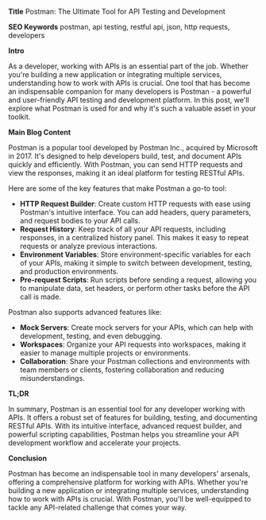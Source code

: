**Title**
Postman: The Ultimate Tool for API Testing and Development

**SEO Keywords**
postman, api testing, restful api, json, http requests, developers

**Intro**

As a developer, working with APIs is an essential part of the job. Whether you're building a new application or integrating multiple services, understanding how to work with APIs is crucial. One tool that has become an indispensable companion for many developers is Postman - a powerful and user-friendly API testing and development platform. In this post, we'll explore what Postman is used for and why it's such a valuable asset in your toolkit.

**Main Blog Content**

Postman is a popular tool developed by Postman Inc., acquired by Microsoft in 2017. It's designed to help developers build, test, and document APIs quickly and efficiently. With Postman, you can send HTTP requests and view the responses, making it an ideal platform for testing RESTful APIs.

Here are some of the key features that make Postman a go-to tool:

* **HTTP Request Builder**: Create custom HTTP requests with ease using Postman's intuitive interface. You can add headers, query parameters, and request bodies to your API calls.
* **Request History**: Keep track of all your API requests, including responses, in a centralized history panel. This makes it easy to repeat requests or analyze previous interactions.
* **Environment Variables**: Store environment-specific variables for each of your APIs, making it simple to switch between development, testing, and production environments.
* **Pre-request Scripts**: Run scripts before sending a request, allowing you to manipulate data, set headers, or perform other tasks before the API call is made.

Postman also supports advanced features like:

* **Mock Servers**: Create mock servers for your APIs, which can help with development, testing, and even debugging.
* **Workspaces**: Organize your API requests into workspaces, making it easier to manage multiple projects or environments.
* **Collaboration**: Share your Postman collections and environments with team members or clients, fostering collaboration and reducing misunderstandings.

**TL;DR**

In summary, Postman is an essential tool for any developer working with APIs. It offers a robust set of features for building, testing, and documenting RESTful APIs. With its intuitive interface, advanced request builder, and powerful scripting capabilities, Postman helps you streamline your API development workflow and accelerate your projects.

**Conclusion**

Postman has become an indispensable tool in many developers' arsenals, offering a comprehensive platform for working with APIs. Whether you're building a new application or integrating multiple services, understanding how to work with APIs is crucial. With Postman, you'll be well-equipped to tackle any API-related challenge that comes your way.